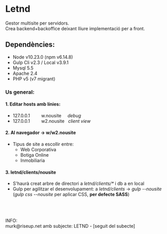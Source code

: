 # Letnd
Gestor multisite per servidors.<br> 
Crea backend+backoffice deixant lliure implementació per a front.

## Dependències:
  - Node v10.23.0 (npm v6.14.8)
  - Gulp Cli v2.3 / Local v3.9.1
  - Mysql 5.5
  - Apache 2.4
  - PHP v5 (v7 migrant)
  
### Us general:
  
#### 1. Editar hosts amb línies: 
  - 127.0.0.1 &nbsp; &nbsp; &nbsp; &nbsp; w.nousite &nbsp; &nbsp; *debug*
  - 127.0.0.1 &nbsp; &nbsp; &nbsp; &nbsp; w2.nousite &nbsp; *client view*
      
#### 2. Al navegador -> w/w2.nousite
  - Tipus de site a escollir entre: 
    - Web Corporativa
    - Botiga Online
    - Inmobiliaria

#### 3. letnd/clients/nousite
  - S'haurà creat arbre de directori a _letnd/clients/*_ i db a en local
  - Gulp per agilitzar el desenvolupament: a _letnd/clients_ -> _gulp --nousite_ (_gulp css --nousite_ per aplicar CSS, **per defecte SASS**)
  
<br>
<br>
<br>
INFO:
<br>
murk@riseup.net amb subjecte: LETND - [seguit del subecte]
      
      
      
      
      
      
      
      
      
      
      
      
      
      
      
      
      
      
      
